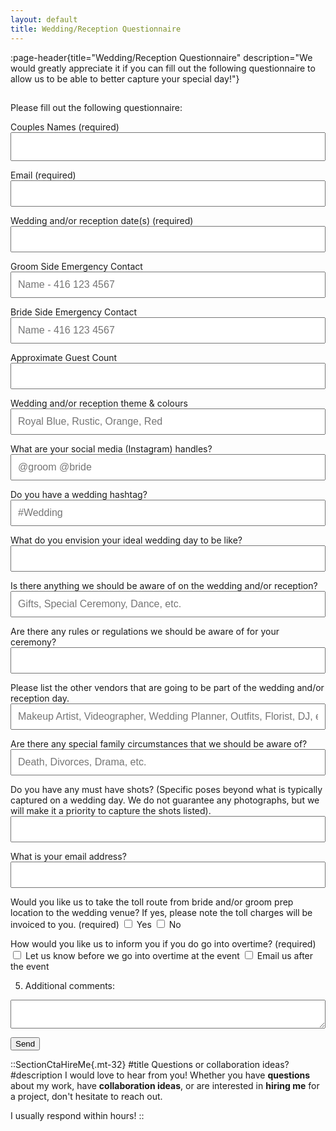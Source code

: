 ```yaml
---
layout: default
title: Wedding/Reception Questionnaire
---
```


:page-header{title="Wedding/Reception Questionnaire" description="We would greatly appreciate it if you can fill out the following questionnaire to allow us to be able to better capture your special day!"}

##

<form
  action="https://formspree.io/f/mdovqaql"
  method="POST"
>

Please fill out the following questionnaire:

Couples Names (required)
<input type="text" name="name" style="color: black; height: 46px; width: 100%; padding: 10px;">

Email (required)
<input type="email" name="email" style="color: black; width: 100%; padding: 10px; font-size: 16px;">

Wedding and/or reception date(s) (required)
<input type="email" name="email" style="color: black; width: 100%; padding: 10px; font-size: 16px;">

Groom Side Emergency Contact
<input type="email" name="email" style="color: black; width: 100%; padding: 10px; font-size: 16px;" placeholder="Name - 416 123 4567">

Bride Side Emergency Contact
<input type="email" name="email" style="color: black; width: 100%; padding: 10px; font-size: 16px;" placeholder="Name - 416 123 4567">

Approximate Guest Count
<input type="email" name="email" style="color: black; width: 100%; padding: 10px; font-size: 16px;">

Wedding and/or reception theme & colours
<input type="email" name="email" style="color: black; width: 100%; padding: 10px; font-size: 16px;" placeholder="Royal Blue, Rustic, Orange, Red">

What are your social media (Instagram) handles?
<input type="email" name="email" style="color: black; width: 100%; padding: 10px; font-size: 16px;" placeholder="@groom @bride" >

Do you have a wedding hashtag?
<input type="email" name="email" style="color: black; width: 100%; padding: 10px; font-size: 16px;" placeholder="#Wedding">

What do you envision your ideal wedding day to be like?
<input type="email" name="email" style="color: black; width: 100%; padding: 10px; font-size: 16px;">

Is there anything we should be aware of on the wedding and/or reception?
<input type="email" name="email" style="color: black; width: 100%; padding: 10px; font-size: 16px;" placeholder="Gifts, Special Ceremony, Dance, etc.">

Are there any rules or regulations we should be aware of for your ceremony?
<input type="email" name="email" style="color: black; width: 100%; padding: 10px; font-size: 16px;">

Please list the other vendors that are going to be part of the wedding and/or reception day.
<input type="email" name="email" style="color: black; width: 100%; padding: 10px; font-size: 16px;" placeholder="Makeup Artist, Videographer, Wedding Planner, Outfits, Florist, DJ, etc.">

Are there any special family circumstances that we should be aware of?
<input type="email" name="email" style="color: black; width: 100%; padding: 10px; font-size: 16px;" placeholder="Death, Divorces, Drama, etc.">

Do you have any must have shots? (Specific poses beyond what is typically captured on a wedding day. We do not guarantee any photographs, but we will make it a priority to capture the shots listed).
<input type="email" name="email" style="color: black; width: 100%; padding: 10px; font-size: 16px;">

What is your email address?
<input type="email" name="email" style="color: black; width: 100%; padding: 10px; font-size: 16px;">

Would you like us to take the toll route from bride and/or groom prep location to the wedding venue? If yes, please note the toll charges will be invoiced to you.
(required)
<input type="checkbox" name="toll" value="Yes"> Yes
<input type="checkbox" name="toll" value="No"> No

How would you like us to inform you if you do go into overtime?
(required)
<input type="checkbox" name="overtime" value="Let us know before we go into overtime at the event"> Let us know before we go into overtime at the event
<input type="checkbox" name="overtime" value="Email us after the event"> Email us after the event

5. Additional comments:
<textarea name="comments" style="color: black; width: 100%; height: 46px; padding: 10px; font-size: 14px;"></textarea>

  <button type="submit">Send</button>
</form>





::SectionCtaHireMe{.mt-32}
#title
Questions or collaboration ideas?
#description
I would love to hear from you! Whether you have __questions__ about my work, have __collaboration ideas__, or are interested in __hiring me__ for a project, don't hesitate to reach out.

I usually respond within hours!
::
